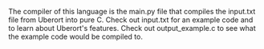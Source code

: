 The compiler of this language is the main.py file that compiles the input.txt file from Uberort into pure C.
Check out input.txt for an example code and to learn about Uberort's features.
Check out output_example.c to see what the example code would be compiled to.
